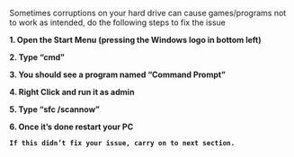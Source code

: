 
Sometimes corruptions on your hard drive can cause games/programs not to work as intended, do the following steps to fix the issue

**1. Open the Start Menu (pressing the Windows logo in bottom left)**

**2. Type “cmd”**

**3. You should see a program named “Command Prompt”**

**4. Right Click and run it as admin**

**5. Type “sfc /scannow”**

**6. Once it’s done restart your PC**


**`If this didn’t fix your issue, carry on to next section.`**
